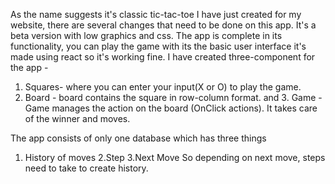 As the name suggests it's classic tic-tac-toe I have just created for my website, there are several changes that need to be done on this app. It's a beta version with low graphics and css.
The app is complete in its functionality, you can play the game with its the basic user interface it's made using react so it's working fine.
I have created three-component for the app -
1. Squares- where you can enter your input(X or O) to play the game.
2. Board - board contains the square in row-column format.
and 3. Game - Game manages the action on the board (OnClick actions). It takes care of the winner and moves.

The app consists of only one database which has three things
1. History of moves
2.Step
3.Next Move
So depending on next move, steps need to take to create history. 
